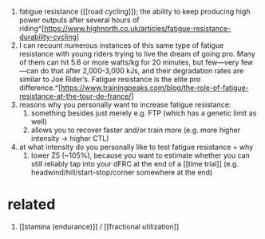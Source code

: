 1. fatigue resistance ([[road cycling]]); the ability to keep producing high power outputs after several hours of riding^[https://www.highnorth.co.uk/articles/fatigue-resistance-durability-cycling]
2. I can recount numerous instances of this same type of fatigue resistance with young riders trying to live the dream of going pro. Many of them can hit 5.6 or more watts/kg for 20 minutes, but few—very few—can do that after 2,000-3,000 kJs, and their degradation rates are similar to Joe Rider’s. Fatigue resistance is the elite pro difference.^[https://www.trainingpeaks.com/blog/the-role-of-fatigue-resistance-at-the-tour-de-france/]
3. reasons why you personally want to increase fatigue resistance:
	1. something besides just merely e.g. FTP (which has a genetic limit as well)
	2. allows you to recover faster and/or train more (e.g. more higher intensity → higher CTL)
3. at what intensity do you personally like to test fatigue resistance + why
	1. lower Z5 (~105%), because you want to estimate whether you can still reliably tap into your dFRC at the end of a [[time trial]] (e.g. headwind/hill/start-stop/corner somewhere at the end)

# related
1. [[stamina (endurance)]] / [[fractional utilization]]